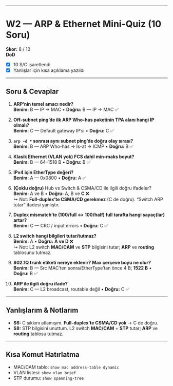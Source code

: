 
---

# W2 — ARP & Ethernet Mini-Quiz (10 Soru)

**Skor:** 8 / 10  
**DoD**
- [x] 10 S/C işaretlendi
- [x] Yanlışlar için kısa açıklama yazıldı

---

## Soru & Cevaplar

1) **ARP’nin temel amacı nedir?**  
   **Benim:** B — IP → MAC • **Doğru:** B — IP → MAC ✅

2) **Off-subnet ping’de ilk ARP Who-has paketinin TPA alanı hangi IP olmalı?**  
   **Benim:** C — Default gateway IP’si • **Doğru:** C ✅

3) **`arp -d *` sonrası aynı subnet ping’de doğru olay sırası?**  
   **Benim:** B — ARP Who-has → Is-at → ICMP • **Doğru:** B ✅

4) **Klasik Ethernet (VLAN yok) FCS dahil min–maks boyut?**  
   **Benim:** B — 64–1518 B • **Doğru:** B ✅

5) **IPv4 için EtherType değeri?**  
   **Benim:** A — 0x0800 • **Doğru:** A ✅

6) **(Çoklu doğru)** Hub vs Switch & CSMA/CD ile ilgili doğru ifadeler?  
   **Benim:** A ve B • **Doğru:** A, B ve **C** ❌  
   ↳ Not: **Full-duplex’te CSMA/CD gerekmez** (C de doğru). “Switch ARP tutar” ifadesi yanlıştır.

7) **Duplex mismatch’te (100/full ↔ 100/half) full tarafta hangi sayaç(lar) artar?**  
   **Benim:** C — CRC / input errors • **Doğru:** C ✅

8) **L2 switch hangi bilgileri tutar/tutmaz?**  
   **Benim:** A • **Doğru:** **A ve D** ❌  
   ↳ Not: L2 switch **MAC/CAM** ve **STP** bilgisini tutar; **ARP** ve **routing** tablosunu tutmaz.

9) **802.1Q trunk etiketi nereye eklenir? Max çerçeve boyu ne olur?**  
   **Benim:** B — Src MAC’ten sonra/EtherType’tan önce 4 B; **1522 B** • **Doğru:** B ✅

10) **ARP ile ilgili doğru ifade?**  
    **Benim:** C — L2 broadcast, routable değil • **Doğru:** C ✅

---

## Yanlışlarım & Notlarım
- **S6:** C şıkkını atlamışım. **Full-duplex’te CSMA/CD yok** → C de doğru.  
- **S8:** STP bilgisini unuttum. L2 switch **MAC/CAM** + **STP** tutar; **ARP** ve **routing** tablosu tutmaz.

---

## Kısa Komut Hatırlatma
- MAC/CAM tablo: `show mac address-table dynamic`  
- VLAN listesi: `show vlan brief`  
- STP durumu: `show spanning-tree`

